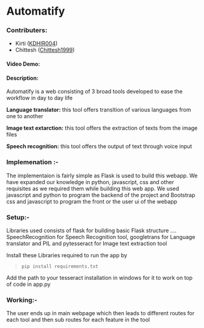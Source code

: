 # Automatify

### Contributers:
- Kirti ([KDHIR004](https://github.com/KDHIR004))
- Chittesh ([Chittesh1999](https://github.com/Chittesh1999))


#### Video Demo:  <URL HERE>
#### Description:
Automatify is a web consisting of 3 broad tools developed to ease the workflow in day to day life

**Language translator:** this tool offers transltion of various languages from one to another

**Image text extarction:** this tool offers the extraction of texts from the image files

**Speech recognition:** this tool offers the output of text through voice input

### Implemenation :-
The implementaion is fairly simple as Flask is used to build this webapp. We have expanded our knowledge in python, javascript, css and other requisites as we required them while building this web app. We used javascript and python to program the backend of the project and Bootstrap css and javascript to program the front or the user ui of the webapp

### Setup:- 
Libraries used consists of flask for building basic Flask structure .... SpeechRecognition for Speech Recognition tool, googletrans for Language translator and PIL and pytesseract for Image text extraction tool

Install these Libraries required to run the app by 
  > `pip install requirements.txt`
  
Add the path to your tesseract installation in windows for it to work on top of code in app.py  

### Working:-
The user ends up in main webpage which then leads to different routes for each tool and then sub routes for each feature in the tool 
